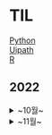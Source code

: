 # TIL

<a href="https://github.com/ridka42/TIL/tree/main/Python">Python</a></li> <br>
<a href="https://github.com/ridka42/TIL/tree/main/Uipath">Uipath</a></li> <br>
<a href="https://github.com/ridka42/TIL/tree/main/R">R</a></li>

## 2022

<details>
<summary>~10월~</summary>
<div markdown="1">


Python & Uipath


   <details>
   <summary>27일</summary>
   <div markdown="1">   
   
#### Python
       
>   <a href="https://github.com/ridka42/TIL/tree/main/Python/AlpacoLec/221027">데이터 분석강의 32 ~ 34</a> <br>
> 32. 열에 있는 값을 행으로 내리는 방법 <br>
> 33. 행에 있는 값을 열로 올리는 방법 <br>
> 34. 데이터에 순위를 매기는 방법

#### Uipath
     
>   <a href="https://github.com/ridka42/TIL/tree/main/Uipath/UipathAcademy/221027">Build Your Frist Process with Studio</a> <br>
>   <a href="https://github.com/ridka42/TIL/tree/main/Uipath/UipathAcademy/221027">A Day in the Life of an RPA Developer</a>

</div>
</details>


<details>
<summary>28일</summary>
<div markdown="1">     

#### Python      
>   <a href="https://github.com/ridka42/TIL/tree/main/Python/AlpacoLec/221028">데이터 분석강의 35 ~ 37</a> <br>
> 35. 상관분석<br>
> 36. 정규표현식 <br>
> 37. 인터넷에 있는 데이터를 수집하는 방법

#### Uipath       
>   <a href="https://github.com/ridka42/TIL/tree/main/Uipath/UipathAcademy/221028">Variables and Arguments in Studio</a> 

</div>
</details>


<details>
<summary>30일</summary>
<div markdown="1">     


#### Uipath   
>   <a href="https://github.com/ridka42/TIL/tree/main/Uipath/UipathAcademy/221030/1030%20Variables%20and%20Arguments%20in%20Studio">Variables and Arguments in Studio</a><br>
>   <a href="https://github.com/ridka42/TIL/tree/main/Uipath/UipathAcademy/221030/1030%20Control%20Flow%20in%20Studio">Control Flow in Studio</a> 

</div>
</details>


<details>
<summary>31일</summary>
<div markdown="1">     

#### Python      
>   <a href="https://github.com/ridka42/TIL/tree/main/Python/AlpacoLec/221031">데이터 분석강의 38 ~ 40</a> <br>
> 38. 인터넷에 있는 표를 데이터프레임으로 만드는 방법 <br>
> 39. 인터넷 뉴스 기사 가져오는 방법 <br>
> 40. 수집한 뉴스 기사로 빈도분석하고 워드클라우드 그리기 방법

#### Uipath       
>   <a href="https://github.com/ridka42/TIL/tree/main/Uipath/UipathAcademy/221031">Control Flow in Studio</a> 

</div>
</details>

</div>
</details>



<details>
<summary>~11월~</summary>
<div markdown="1"> 


**Python & R**


<details>
<summary>1일</summary>
<div markdown="1">     

### Python        
>   <a href="https://github.com/ridka42/TIL/tree/main/Python/AlpacoLec/221101">데이터 분석강의 41 ~ 42</a> <br>
>  41. 네트워크 반응을 이용해서 데이터 크롤링하기 <br>
>  42. 핵심정리 데이터분석


>   <a href="https://github.com/ridka42/TIL/tree/main/Python/Practice/%EC%99%95%EC%B4%88%EB%B3%B4%EB%A5%BC%EC%9C%84%ED%95%9CPython/221101">왕초보를위한Python 연습문제</a> <br>
>     제어구조, 데이터 타입, 모듈


>   <a href="https://github.com/ridka42/TIL/tree/main/Python/Practice/%EC%A0%90%ED%94%84%ED%88%AC%ED%8C%8C%EC%9D%B4%EC%8D%AC/221101">점프 투 파이썬 연습문제</a> <br>
> **06장 파이썬 프로그래밍 어떻게 시작해야 할까?**<br>
>   06-2 3과 5의 배수 합하기<br>
>   06-3 게시판 페이징하기<br>
>   06-4 간단한 메모장 만들기<br>

>  **08장 종합문제**<br>
>   1. 문자열 바꾸기 2. 딕셔너리 값 추출하기 3. 리스트의 더하기와 extend 함수 4. 리스트 총합 구하기<br>
>5. 피보나치 함수 6. 숫자의 총합 구하기 7. 한 줄 구구단 8. 역순 저장 9. 평균값 구하기 10. 사칙연산 계산기<br>


</div>
</details>



<details>
<summary>2일</summary>
<div markdown="1">     

### Python        
>   <a href="https://github.com/ridka42/TIL/tree/main/Python/Inflearn/WebScrapping/221102"> 웹 스크래핑 (나도코딩) </a> <br>
#### 섹션 0. 소개

웹 스크래핑 소개

#### 섹션 1. 기본기

HTML, XPath, 크롬, Requests

정규식 기본 1, 정규식 기본 2, User Agent

BeautifulSoup4 기본1, BeautifulSoup4 기본2 (네이버 웹툰)

BeautifulSoup4 활용1, BeautifulSoup4 활용2 (가우스 전자)

</div>
</details>



<details>
<summary>3일</summary>
<div markdown="1">     

### Python        
>   <a href="https://github.com/ridka42/TIL/tree/main/Python/Inflearn/WebScrapping/221103"> 웹 스크래핑 (나도코딩) </a> <br>
#### 섹션 1. 기본기

BeautifulSoup4 활용2-1, BeautifulSoup4 활용2-2, BeautifulSoup4 활용2-3, BeautifulSoup4 활용2-4 (쿠팡) 

BeautifulSoup4 활용3-1, BeautifulSoup4 활용3-2 (다음 이미지) 

CSV 기본1, CSV 기본2(네이버 금융) 

</div>
</details>


<details>
<summary>7일</summary>
<div markdown="1">     

### Python        
>   <a href="https://github.com/ridka42/TIL/tree/main/Python/Inflearn/WebScrapping/221107"> 웹 스크래핑 (나도코딩) </a> <br>
#### 섹션 1. 기본기

Selenium 기본1, Selenium 기본2, Selenium 심화 (네이버 로그인), Selenium 활용1-1(네이버 항공권) 

</div>
</details>


<details>
<summary>8일</summary>
<div markdown="1">     

### Python        
>   <a href="https://github.com/ridka42/TIL/tree/main/Python/Inflearn/WebScrapping/221108"> 웹 스크래핑 (나도코딩) </a> <br>
#### 섹션 1. 기본기

Selenium 활용2-1, Selenium 활용2-2, Selenium 활용2-3 (구글 도서), Headless 크롬, Wrap Up 

#### 섹션 2. 퀴즈 및 프로젝트

퀴즈 (다음 부동산), 프로젝트 (나만의 비서 만들기) 

</div>
</details>


<details>
<summary>9일</summary>
<div markdown="1">     

### Python        
>   <a href="https://github.com/ridka42/TIL/tree/main/Python/Inflearn/%ED%8C%8C%EC%9D%B4%EC%8D%AC%20%EA%B8%B0%EC%B4%88%20%EB%9D%BC%EC%9D%B4%EB%B8%8C%EB%9F%AC%EB%A6%AC%EB%B6%80%ED%84%B0%20%EC%8C%93%EC%95%84%EA%B0%80%EB%8A%94%20%EB%A8%B8%EC%8B%A0%EB%9F%AC%EB%8B%9D/221109"> 파이썬 기초 라이브러리부터 쌓아가는 머신러닝 (거친코딩) </a> <br>
#### 섹션 0. Pandas 라이브러리를 활용한 데이터 전처리

판다스란 무엇인가?, Series 및 DataFrame 실습, DataFrame 행,열 필터링 삭제 수정, DataFrame 그룹 생성 11/09

</div>
</details>

<details>
<summary>11일</summary>
<div markdown="1">     

### Python        
>   <a href="https://github.com/ridka42/TIL/tree/main/Python/AlpacoLec/221111"> 파이썬 데이터 시각화 입문 (알파코) </a> <br>

1. 파이썬 데이터시각화 소개 및 그래프 11/11

2. 그래프 만들기1(폰트, 색상, 마커, 선) 11/11

3. 그래프 만들기2(제목, 축 레이블, 그리드, 축의 범위, 눈금 지정) 11/11

4. 여러 그래프와 범례 표시, plt.subplot 11/11

5. 위치, 크기 지정해서 플롯그리기, axes를 행, 열로 쪼개서 서브플롯 그리기 11/11]

6. 전체 행 열과 그래프 순서에 따라 서브플롯 그리기,  데이터의 크기를 비교하는 막대그래프 11/11 

7. 데이터의 관계를 표현하는 산점도,  색으로 값의 크기를 표현하는 히트맵 11/11

8. 데이터의 도수분포를 표현하는 히스토그램, 데이터의 통계를 표현하는 박스플롯  11/11



</div>
</details>


<details>
<summary>12일</summary>
<div markdown="1">     

### Python        
>   <a href="https://github.com/ridka42/TIL/tree/main/Python/AlpacoLec/221112"> 파이썬 데이터 시각화 입문 (알파코) </a> <br>

9. 데이터의 범위와 분포를 표현하는 바이올린플롯, 데이터의 비율을 표현하는 파이차트 11/12

10. 공통 스타일 지정하기, 그래프 영역 채우기 11/12

11. 그래프에 수직선과 수평선 그리기,  그래프에 설명 적기 11/12

12. 2중 y축 표시하기, Seaborn 막대그래프 11/12

</div>
</details>


<details>
<summary>13일</summary>
<div markdown="1">     

### Python        
>   <a href="https://github.com/ridka42/TIL/tree/main/Python/AlpacoLec/221113"> 파이썬 데이터 시각화 입문 (알파코) </a> <br>

13. 데이터의 관계파악을 위한 scatterplot, 데이터의 추세를 표현하는 lineplot 11/13

14. 데이터의 분포를 표현하는 다양한 그래프들(seaborn) 11/13

#### 서울시 연간 기온변화 분석 및 시각화

15. 데이터 수집, 전국 기온 데이터 확인, 서울시 기온 데이터 추출 및 확인 11/13

16. 서울시 연간 평균, 최저, 최고기온 변화 시각화 11/13

#### 전국 지점별 기온 분석

17. 데이터 준비 및 확인, 지점별 연 평균 기온 시각화 11/13

18. 지점별 연 최고, 최저 기온 시각화, 지점별 기온 분포 시각화 - 히스토그램 11/13

19. 지점별 기온분포 시각화 - 박스플롯, 바이올린플롯 11/13

#### 서울시 폭염, 열대야 현황 시각화

20. 데이터 준비 및 확인, 서울시 폭염/열대야 현황 시각화 11/13

</div>
</details>


<details>
<summary>14일</summary>
<div markdown="1">     

### Python        
>   <a href="https://github.com/ridka42/TIL/tree/main/Python/AlpacoLec/221114"> 파이썬 데이터 시각화 입문 (알파코) </a> <br>

#### 서울시 폭염, 열대야 현황 시각화
20. 최고 폭염일, 최고 열대야 강조하기, 연도별 폭염일수, 열대야일수 추출 11/14

21. 연도별 폭염일수, 열대야일수 시각화 11/14

#### 지역별 인구구조 시각화
21. 데이터 수집 및 전처리 11/14

22. 시도별 인구수 시각화, 세대당 인구수 시각화 11/14

23. 시도별 성별 인구수 시각화, 서울시 구별/동별 인구수 시각화 11/14

#### 연령별 인구구조 시각화
24. 데이터 수집 및 전처리, 시도-연령별 인구구조 11/14

</div>
</details>


<details>
<summary>15일</summary>
<div markdown="1">     

### Python        
>   <a href="https://github.com/ridka42/TIL/tree/main/Python/AlpacoLec/221115"> 파이썬 데이터 시각화 입문 (알파코) </a> <br>

#### 연령별 인구구조 시각화
25. 서울시 구별 인구구조, 특정 동 인구구조 11/15

#### 아파트 실거래가 분석, 시각화
26. 데이터 수집 및 전처리, 시도-연령별 인구구조 11/15

27. 시도별 아파트 매매가 현황 시각화, 서울시 아파트 매매가 분포 11/15

28. 서울시 아파트 구별 평균 매매가, 거래건수 11/15

</div>
</details>

<details>
<summary>17일</summary>
<div markdown="1">     

### R      
>   <a href="https://github.com/ridka42/TIL/tree/main/R/AlpacoLec/221117"> R 활용 데이터 분석 A to Z (알파코) </a> <br>

R의 개요 11/17

R의 범용성과 역할 11/17

Rstudio 설치/사용방법 11/17

working directory 설정 및 프로젝트, 유용한 환경 설정 알아보기 11/17

데이터 타입과 종류 11/17

R 자료 구조와 실습 11/17

변수와 함수의 이해 11/17

패키지 이해와 실습 11/17

</div>
</details>

<details>
<summary>18일</summary>
<div markdown="1">     

### R      
>   <a href="https://github.com/ridka42/TIL/tree/main/R/AlpacoLec/221118"> R 활용 데이터 분석 A to Z (알파코) </a> <br>

R 연산자와 함수 및 조건문 11/18

반복문과 사용자 정의 함수 11/18

데이터 가져오기와 내보내기, 확인과 조작 11/18

데이터 그리기와 실습 11/18

dplyr 패키지 설치와 함수 이해 11/18

테이블 조작과 dplyr 패키지 실습 11/18

ggplot2 패키지 및 문법과 시각화 11/18

ggplot2 사용 그래프 및 시각화 11/18

</div>
</details>


<details>
<summary>20일</summary>
<div markdown="1">     

### Python        
>   <a href="https://github.com/ridka42/TIL/tree/main/Python/Inflearn/%ED%8C%8C%EC%9D%B4%EC%8D%AC%20%EA%B8%B0%EC%B4%88%20%EB%9D%BC%EC%9D%B4%EB%B8%8C%EB%9F%AC%EB%A6%AC%EB%B6%80%ED%84%B0%20%EC%8C%93%EC%95%84%EA%B0%80%EB%8A%94%20%EB%A8%B8%EC%8B%A0%EB%9F%AC%EB%8B%9D/221120"> 파이썬 기초 라이브러리부터 쌓아가는 머신러닝 (거친코딩) </a> <br>
#### 섹션 0. Pandas 라이브러리를 활용한 데이터 전처리

판다스란?, Series 및 DataFrame 실습, DataFrame 행,열 필터링 삭제 수정, DataFrame 그룹 생성, DataFrame에서 자주 사용하는 전처리 기법 11/20

</div>
</details>


<details>
<summary>22일</summary>
<div markdown="1">     

### Python        
>   <a href="https://github.com/ridka42/TIL/tree/main/Python/Alpaco%20Project/Theory/221122"> 알파코 프로젝트 이론 수업 </a> <br>

데이터 분석 기초 , 통계 , 데이터 분석 기초 다지기 , 데이터 시각화 11/22

</div>
</details>



</div>
</details>



